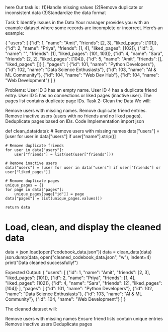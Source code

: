 here Our task is :
(1)Handle missing values
(2)Remove duplicate or inconsistent data
(3)Standardize the data format

Task 1: Identify Issues in the Data
Your manager provides you with an example dataset where some records are incomplete or incorrect. Here’s an example:

{
    "users": [
        {"id": 1, "name": "Amit", "friends": [2, 3], "liked_pages": [101]},
        {"id": 2, "name": "Priya", "friends": [1, 4], "liked_pages": [102]},
        {"id": 3, "name": "", "friends": [1], "liked_pages": [101, 103]},
        {"id": 4, "name": "Sara", "friends": [2, 2], "liked_pages": [104]},
        {"id": 5, "name": "Amit", "friends": [], "liked_pages": []}
    ],
    "pages": [
        {"id": 101, "name": "Python Developers"},
        {"id": 102, "name": "Data Science Enthusiasts"},
        {"id": 103, "name": "AI & ML Community"},
        {"id": 104, "name": "Web Dev Hub"},
        {"id": 104, "name": "Web Development"}
    ]
}


Problems:
User ID 3 has an empty name.
User ID 4 has a duplicate friend entry.
User ID 5 has no connections or liked pages (inactive user).
The pages list contains duplicate page IDs.
Task 2: Clean the Data
We will:

Remove users with missing names.
Remove duplicate friend entries.
Remove inactive users (users with no friends and no liked pages).
Deduplicate pages based on IDs.
Code Implementation
import json
 
def clean_data(data):
    # Remove users with missing names
    data["users"] = [user for user in data["users"] if user["name"].strip()]
    
    # Remove duplicate friends
    for user in data["users"]:
        user["friends"] = list(set(user["friends"]))
    
    # Remove inactive users
    data["users"] = [user for user in data["users"] if user["friends"] or user["liked_pages"]]
    
    # Remove duplicate pages
    unique_pages = {}
    for page in data["pages"]:
        unique_pages[page["id"]] = page
    data["pages"] = list(unique_pages.values())
    
    return data
 
# Load, clean, and display the cleaned data
data = json.load(open("codebook_data.json"))
data = clean_data(data)
json.dump(data, open("cleaned_codebook_data.json", "w"), indent=4)
print("Data cleaned successfully!")

Expected Output:
{
    "users": [
        {"id": 1, "name": "Amit", "friends": [2, 3], "liked_pages": [101]},
        {"id": 2, "name": "Priya", "friends": [1, 4], "liked_pages": [102]},
        {"id": 4, "name": "Sara", "friends": [2], "liked_pages": [104]}
    ],
    "pages": [
        {"id": 101, "name": "Python Developers"},
        {"id": 102, "name": "Data Science Enthusiasts"},
        {"id": 103, "name": "AI & ML Community"},
        {"id": 104, "name": "Web Development"}
    ]
}

The cleaned dataset will:

Remove users with missing names
Ensure friend lists contain unique entries
Remove inactive users
Deduplicate pages
